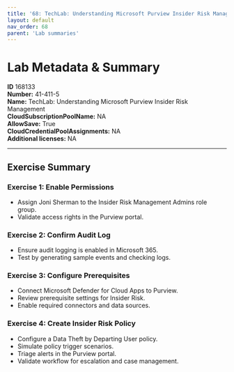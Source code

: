 ```yaml
---
title: '68: TechLab: Understanding Microsoft Purview Insider Risk Management'
layout: default
nav_order: 68
parent: 'Lab summaries'
--- 
```


# Lab Metadata & Summary

**ID** 168133  
**Number:** 41-411-5  
**Name:** TechLab: Understanding Microsoft Purview Insider Risk Management  
**CloudSubscriptionPoolName:** NA  
**AllowSave:** True  
**CloudCredentialPoolAssignments:** NA  
**Additional licenses:** NA  

---

## Exercise Summary

### Exercise 1: Enable Permissions
- Assign Joni Sherman to the Insider Risk Management Admins role group.  
- Validate access rights in the Purview portal.  

### Exercise 2: Confirm Audit Log
- Ensure audit logging is enabled in Microsoft 365.  
- Test by generating sample events and checking logs.  

### Exercise 3: Configure Prerequisites
- Connect Microsoft Defender for Cloud Apps to Purview.  
- Review prerequisite settings for Insider Risk.  
- Enable required connectors and data sources.  

### Exercise 4: Create Insider Risk Policy
- Configure a Data Theft by Departing User policy.  
- Simulate policy trigger scenarios.  
- Triage alerts in the Purview portal.  
- Validate workflow for escalation and case management.  
